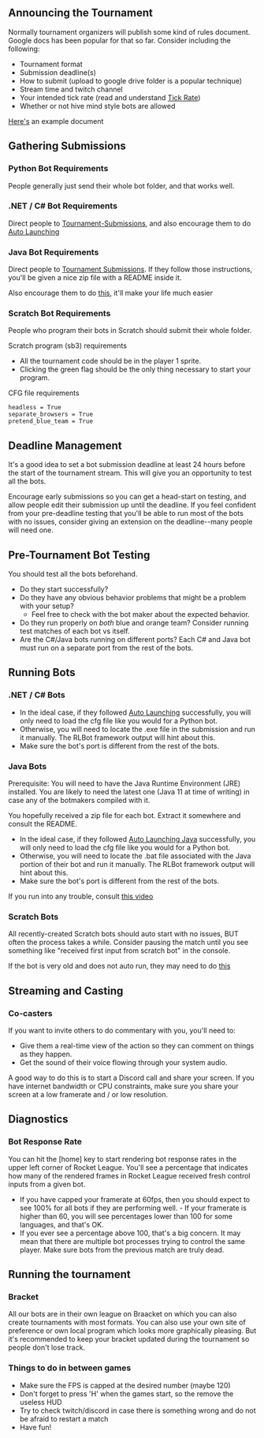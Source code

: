 ## Announcing the Tournament

Normally tournament organizers will publish some kind of rules document. Google docs has been popular for that so far. Consider including the following:

- Tournament format
- Submission deadline(s)
- How to submit (upload to google drive folder is a popular technique)
- Stream time and twitch channel
- Your intended tick rate (read and understand [Tick Rate](/tick-rate))
- Whether or not hive mind style bots are allowed

[Here's](https://docs.google.com/document/d/1sgaRh_KYlAUTdrSmCLFqTPUKhifiOTQiAFEPkHyOfsw/edit) an example document

## Gathering Submissions

### Python Bot Requirements

People generally just send their whole bot folder, and that works well.

### .NET / C# Bot Requirements

Direct people to [Tournament-Submissions](https://github.com/RLBot/RLBotCSharpExample/wiki/Tournament-Submissions), and also encourage them to do [Auto Launching](https://github.com/RLBot/RLBotCSharpExample/wiki/Auto-Launching)

### Java Bot Requirements

Direct people to [Tournament Submissions](https://github.com/RLBot/RLBotJavaExample/wiki/Tournament-Submissions). If they follow those instructions, you'll be given a nice zip file with a README inside it.

Also encourage them to do [this](https://github.com/RLBot/RLBotJavaExample/wiki/Auto-Launching-Java), it'll make your life much easier

### Scratch Bot Requirements

People who program their bots in Scratch should submit their whole folder.

Scratch program (sb3) requirements
- All the tournament code should be in the player 1 sprite.
- Clicking the green flag should be the only thing necessary to start your program.

CFG file requirements
```
headless = True
separate_browsers = True
pretend_blue_team = True
```

## Deadline Management

It's a good idea to set a bot submission deadline at least 24 hours before the start of the tournament stream. This will give you an opportunity to test all the bots.

Encourage early submissions so you can get a head-start on testing, and allow people edit their submission up until the deadline. If you feel confident from your pre-deadline testing that you'll be able to run most of the bots with no issues, consider giving an extension on the deadline--many people will need one.

## Pre-Tournament Bot Testing

You should test all the bots beforehand.
- Do they start successfully?
- Do they have any obvious behavior problems that might be a problem with your setup?
  - Feel free to check with the bot maker about the expected behavior.
- Do they run properly on *both* blue and orange team? Consider running test matches of each bot vs itself.
- Are the C#/Java bots running on different ports? Each C# and Java bot must run on a separate port from the rest of the bots.

## Running Bots

### .NET / C# Bots

- In the ideal case, if they followed [Auto Launching](https://github.com/RLBot/RLBotCSharpExample/wiki/Auto-Launching) successfully, you will only need to load the cfg file like you would for a Python bot.
- Otherwise, you will need to locate the .exe file in the submission and run it manually. The RLBot framework output will hint about this.
- Make sure the bot's port is different from the rest of the bots.

### Java Bots

Prerequisite: You will need to have the Java Runtime Environment (JRE) installed. You are likely to need the latest one (Java 11 at time of writing) in case any of the botmakers compiled with it.

You hopefully received a zip file for each bot. Extract it somewhere and consult the README. 
- In the ideal case, if they followed [Auto Launching Java](https://github.com/RLBot/RLBotJavaExample/wiki/Auto-Launching-Java) successfully, you will only need to load the cfg file like you would for a Python bot.
- Otherwise, you will need to locate the .bat file associated with the Java portion of their bot and run it manually. The RLBot framework output will hint about this.
- Make sure the bot's port is different from the rest of the bots.

If you run into any trouble, consult [this video](https://www.youtube.com/watch?v=VHOkWVYlfa0)

### Scratch Bots

All recently-created Scratch bots should auto start with no issues, BUT often the process takes a while. Consider pausing the match until you see something like "received first input from scratch bot" in the console.

If the bot is very old and does not auto run, they may need to do [this](https://www.youtube.com/watch?v=4oK44syo49Y)

## Streaming and Casting

### Co-casters
If you want to invite others to do commentary with you, you'll need to:
- Give them a real-time view of the action so they can comment on things as they happen.
- Get the sound of their voice flowing through your system audio.

A good way to do this is to start a Discord call and share your screen. If you have internet bandwidth or CPU constraints, make sure you share your screen at a low framerate and / or low resolution.

## Diagnostics

### Bot Response Rate

You can hit the [home] key to start rendering bot response rates in the upper left corner of Rocket League. You'll see a percentage that indicates how many of the rendered frames in Rocket League received fresh control inputs from a given bot.

- If you have capped your framerate at 60fps, then you should expect to see 100% for all bots if they are performing well. - If your framerate is higher than 60, you will see percentages lower than 100 for some languages, and that's OK.
- If you ever see a percentage above 100, that's a big concern. It may mean that there are multiple bot processes trying to control the same player. Make sure bots from the previous match are truly dead.

## Running the tournament

### Bracket

All our bots are in their own league on Braacket on which you can also create tournaments with most formats. You can also use your own site of preference or own local program which looks more graphically pleasing. But it's recommended to keep your bracket updated during the tournament so people don't lose track.

### Things to do in between games

- Make sure the FPS is capped at the desired number (maybe 120)
- Don't forget to press 'H' when the games start, so the remove the useless HUD
- Try to check twitch/discord in case there is something wrong and do not be afraid to restart a match
- Have fun!